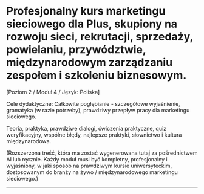 # Profesjonalny kurs marketingu sieciowego dla Plus, skupiony na rozwoju sieci, rekrutacji, sprzedaży, powielaniu, przywództwie, międzynarodowym zarządzaniu zespołem i szkoleniu biznesowym.


[Poziom 2 / Moduł 4 / Język: Poliska]

Cele dydaktyczne: Całkowite pogłębianie - szczegółowe wyjaśnienie, gramatyka (w razie potrzeby), prawdziwy przepływ pracy dla marketingu sieciowego.

Teoria, praktyka, prawdziwe dialogi, ćwiczenia praktyczne, quiz weryfikacyjny, wspólne błędy, najlepsze praktyki, słownictwo i kultura międzynarodowa.


(Rozszerzona treść, która ma zostać wygenerowana tutaj za pośrednictwem AI lub ręcznie. Każdy moduł musi być kompletny, profesjonalny i wyjaśniony, w jaki sposób na prawdziwym kursie uniwersyteckim, dostosowanym do branży na żywo / międzynarodowego marketingu sieciowego.)

---